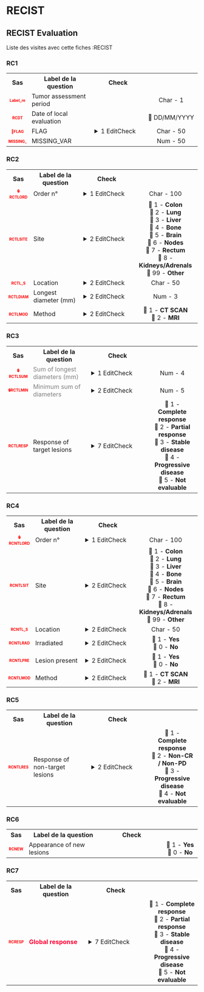 # RECIST 
## RECIST Evaluation 
Liste des visites avec cette fiches :RECIST 

### RC1 

<table style='width:100%;'>
<tr>
<th style='width:50px; text-align:center;'><strong>Sas</strong></th>
<th style='width:600px; text-align:center;'><strong>Label de la question </strong></th>
<th style='width:300px; text-align:center;'><strong>Check</strong></th>
<th style='width:300px; text-align:center;'><strongRéponses possibles</strong></th>
</tr>
<tr>
 <tr> 
<td style='width:50px; text-align:center; color:red; font-size: 10px;'> <b> Label_re </b></td> 
 <td style='width:600px; text-align:left;'> Tumor assessment period</td>
 <td style='width:600px; text-align:left;'>   </td>
 <td style='width:300px; text-align:center;'> Char - 1 </td> 
 </tr>
 <tr> 
<td style='width:50px; text-align:center; color:red; font-size: 10px;'> <b> RCDT </b></td> 
 <td style='width:600px; text-align:left;'> Date of local evaluation</td>
 <td style='width:600px; text-align:left;'>   </td>
 <td style='width:300px; text-align:center;'> 📅 DD/MM/YYYY  </td> 
 </tr>
 <tr> 
<td style='width:50px; text-align:center; color:red; font-size: 10px;'> <b> 👻FLAG </b></td> 
 <td style='width:600px; text-align:left;'> FLAG</td>
 <td style='width:600px; text-align:left;'>  <details> <summary>1 EditCheck </summary><table><tr><td> DVC:[Recist.*][RC1.*][FLAG]</td> </tr><tr> <td> <pre><code class='javascript'>#Action Expression 
true; 
#data Expression 
'1'; 
</code></pre> </td><td> </td> </tr></table></details> </td>
 <td style='width:300px; text-align:center;'> Char - 50 </td> 
 </tr>
 <tr> 
<td style='width:50px; text-align:center; color:red; font-size: 10px;'> <b> MISSING_ </b></td> 
 <td style='width:600px; text-align:left;'> MISSING_VAR</td>
 <td style='width:600px; text-align:left;'>   </td>
 <td style='width:300px; text-align:center;'> Num - 50 </td> 
 </tr>
</table>

### RC2 

<table style='width:100%;'>
<tr>
<th style='width:50px; text-align:center;'><strong>Sas</strong></th>
<th style='width:600px; text-align:center;'><strong>Label de la question </strong></th>
<th style='width:300px; text-align:center;'><strong>Check</strong></th>
<th style='width:300px; text-align:center;'><strongRéponses possibles</strong></th>
</tr>
<tr>
 <tr> 
<td style='width:50px; text-align:center; color:red; font-size: 10px;'> <b> 🔒RCTLORD </b></td> 
 <td style='width:600px; text-align:left;'> Order n°</td>
 <td style='width:600px; text-align:left;'>  <details> <summary>1 EditCheck </summary><table><tr><td> DVA:[Recist.*][RC2.*][RCTLORD]</td> </tr><tr> <td> <pre><code class='javascript'>#Action Expression 
!isEmpty([Recist.1][RC2.@][RCTLSITE]); 
#data Expression 
GroupInstanceNo; 
</code></pre> </td><td> </td> </tr></table></details> </td>
 <td style='width:300px; text-align:center;'> Char - 100 </td> 
 </tr>
 <tr> 
<td style='width:50px; text-align:center; color:red; font-size: 10px;'> <b> RCTLSITE </b></td> 
 <td style='width:600px; text-align:left;'> Site</td>
 <td style='width:600px; text-align:left;'>  <details> <summary>2 EditCheck </summary><table><tr><td> 7:[Recist.*][RC2.*][RCTLSITE]</td> </tr><tr> <td> <pre><code class='javascript'>#Action Expression 
FormInstanceNo>1; 
#data Expression 
 
</code></pre> </td><td> </td> </tr><tr><td> DVA:[Recist.*][RC2.*][RCTLSITE]</td> </tr><tr> <td> <pre><code class='javascript'>#Action Expression 
FormInstanceNo>1 && !isEmpty([Recist.1][RC2][RCTLSITE]); 
#data Expression 
[Recist.1][RC2.@][RCTLSITE]; 
</code></pre> </td><td> </td> </tr></table></details> </td>
 <td style='width:300px; text-align:center;'> 🔘 1 - <b>Colon</b> <br>🔘 2 - <b>Lung</b> <br>🔘 3 - <b>Liver</b> <br>🔘 4 - <b>Bone</b> <br>🔘 5 - <b>Brain</b> <br>🔘 6 - <b>Nodes</b> <br>🔘 7 - <b>Rectum</b> <br>🔘 8 - <b>Kidneys/Adrenals</b> <br>🔘 99 - <b>Other</b> <br> </td> 
 </tr>
 <tr> 
<td style='width:50px; text-align:center; color:red; font-size: 10px;'> <b> RCTL_S </b></td> 
 <td style='width:600px; text-align:left;'> Location</td>
 <td style='width:600px; text-align:left;'>  <details> <summary>2 EditCheck </summary><table><tr><td> DVA:[Recist.*][RC2.*][RCTL_S]</td> </tr><tr> <td> <pre><code class='javascript'>#Action Expression 
FormInstanceNo>1 && !isEmpty([Recist.1][RC2.@][RCTL_S]); 
#data Expression 
[Recist.1][RC2.@][RCTL_S]; 
</code></pre> </td><td> </td> </tr><tr><td> 7:[Recist.*][RC2.*][RCTL_S]</td> </tr><tr> <td> <pre><code class='javascript'>#Action Expression 
FormInstanceNo>1; 
#data Expression 
 
</code></pre> </td><td> </td> </tr></table></details> </td>
 <td style='width:300px; text-align:center;'> Char - 50 </td> 
 </tr>
 <tr> 
<td style='width:50px; text-align:center; color:red; font-size: 10px;'> <b> RCTLDIAM </b></td> 
 <td style='width:600px; text-align:left;'> Longest diameter (mm)</td>
 <td style='width:600px; text-align:left;'>  <details> <summary>2 EditCheck </summary><table><tr><td> 2:[Recist.*][RC2.*][RCTLDIAM]</td> </tr><tr> <td> <pre><code class='javascript'>#Action Expression 
!isEmpty([Recist.1][RC2.@][RCTLSITE]) && [Recist][RC3][RCTLRESP] != '5'; 
#data Expression 
 
</code></pre> </td><td> This item is required.</td> </tr><tr><td> Enabled:[Recist.*][RC2.*][RCTLDIAM]</td> </tr><tr> <td> <pre><code class='javascript'>#Action Expression 
!isEmpty([Recist.1][RC2.@][RCTLSITE]); 
#data Expression 
 
</code></pre> </td><td> </td> </tr></table></details> </td>
 <td style='width:300px; text-align:center;'> Num - 3 </td> 
 </tr>
 <tr> 
<td style='width:50px; text-align:center; color:red; font-size: 10px;'> <b> RCTLMOD </b></td> 
 <td style='width:600px; text-align:left;'> Method</td>
 <td style='width:600px; text-align:left;'>  <details> <summary>2 EditCheck </summary><table><tr><td> 2:[Recist.*][RC2.*][RCTLMOD]</td> </tr><tr> <td> <pre><code class='javascript'>#Action Expression 
[Recist][RC3][RCTLRESP] != '5' && !isEmpty([Recist.1][RC2.@][RCTLSITE]); 
#data Expression 
 
</code></pre> </td><td> This item is required.</td> </tr><tr><td> Enabled:[Recist.*][RC2.*][RCTLMOD]</td> </tr><tr> <td> <pre><code class='javascript'>#Action Expression 
!isEmpty([Recist.1][RC2.@][RCTLSITE]); 
#data Expression 
 
</code></pre> </td><td> </td> </tr></table></details> </td>
 <td style='width:300px; text-align:center;'> 🔘 1 - <b>CT SCAN</b> <br>🔘 2 - <b>MRI</b> <br> </td> 
 </tr>
</table>

### RC3 

<table style='width:100%;'>
<tr>
<th style='width:50px; text-align:center;'><strong>Sas</strong></th>
<th style='width:600px; text-align:center;'><strong>Label de la question </strong></th>
<th style='width:300px; text-align:center;'><strong>Check</strong></th>
<th style='width:300px; text-align:center;'><strongRéponses possibles</strong></th>
</tr>
<tr>
 <tr> 
<td style='width:50px; text-align:center; color:red; font-size: 10px;'> <b> 🔒RCTLSUM </b></td> 
 <td style='width:600px; text-align:left;'> <font color="#808080">Sum of longest diameters (mm)</font></td>
 <td style='width:600px; text-align:left;'>  <details> <summary>1 EditCheck </summary><table><tr><td> DVA:[Recist.*][RC3.*][RCTLSUM]</td> </tr><tr> <td> <pre><code class='javascript'>#Action Expression 
true; 
#data Expression 
var res = 0;
var resp = 0;

res = Number([Recist.@][RC2.1][RCTLDIAM]) + Number([Recist.@][RC2.2][RCTLDIAM])+ Number([Recist.@][RC2.3][RCTLDIAM]) + Number([Recist.@][RC2.4][RCTLDIAM]) + Number([Recist.@][RC2.5][RCTLDIAM]);

resp = [Recist][RC3][RCTLRESP];

if (resp == 5)
    '';
else if (res == 0)
    '0';
else
    res; 
</code></pre> </td><td> </td> </tr></table></details> </td>
 <td style='width:300px; text-align:center;'> Num - 4 </td> 
 </tr>
 <tr> 
<td style='width:50px; text-align:center; color:red; font-size: 10px;'> <b> 🔒RCTLMIN </b></td> 
 <td style='width:600px; text-align:left;'> <font color="#808080">Minimum sum of diameters</font></td>
 <td style='width:600px; text-align:left;'>  <details> <summary>2 EditCheck </summary><table><tr><td> 2:[Recist.*][RC3.*][RCTLMIN]</td> </tr><tr> <td> <pre><code class='javascript'>#Action Expression 
[Recist][RC3][RCTLRESP] != '5'; 
#data Expression 
 
</code></pre> </td><td> This item is required.</td> </tr><tr><td> DVA:[Recist.*][RC3.*][RCTLMIN]</td> </tr><tr> <td> <pre><code class='javascript'>#Action Expression 
true; 
#data Expression 
var res = 0;
var l1 =  [Recist.@][RC2.1][RCTLDIAM];
var l2 =  [Recist.@][RC2.2][RCTLDIAM];
var l3 =  [Recist.@][RC2.3][RCTLDIAM];
var l4 =  [Recist.@][RC2.4][RCTLDIAM];
var l5 =  [Recist.@][RC2.5][RCTLDIAM];

var l1p =  [Recist.1][RC2.1][RCTLDIAM];
var l2p =  [Recist.1][RC2.2][RCTLDIAM];
var l3p =  [Recist.1][RC2.3][RCTLDIAM];
var l4p =  [Recist.1][RC2.4][RCTLDIAM];
var l5p =  [Recist.1][RC2.5][RCTLDIAM];

res = Number([Recist.@][RC2.1][RCTLDIAM]) + Number([Recist.@][RC2.2][RCTLDIAM])+ Number([Recist.@][RC2.3][RCTLDIAM]) + Number([Recist.@][RC2.4][RCTLDIAM]) + Number([Recist.@][RC2.5][RCTLDIAM]);

if ([Recist.<][RC3][RCTLMIN]<res  
|| ( isEmpty(l1) && !isEmpty(l1p))
|| ( isEmpty(l2) && !isEmpty(l2p))
|| ( isEmpty(l3) && !isEmpty(l3p))
|| ( isEmpty(l4) && !isEmpty(l4p))
|| ( isEmpty(l5) && !isEmpty(l5p))
 )[Recist.<][RC3][RCTLMIN];

else res; 
</code></pre> </td><td> </td> </tr></table></details> </td>
 <td style='width:300px; text-align:center;'> Num - 5 </td> 
 </tr>
 <tr> 
<td style='width:50px; text-align:center; color:red; font-size: 10px;'> <b> RCTLRESP </b></td> 
 <td style='width:600px; text-align:left;'> Response of target lesions</td>
 <td style='width:600px; text-align:left;'>  <details> <summary>7 EditCheck </summary><table><tr><td> Valid:[Recist.*][RC3.*][RCTLRESP]</td> </tr><tr> <td> <pre><code class='javascript'>#Action Expression 
var res=true;
if ([Recist][RC3][RCTLRESP]==1) {
if(
( [Recist][RC2.1][RCTLSITE]=='6' && [Recist][RC2.1][RCTLDIAM]>9 ) 
||
([Recist][RC2.1][RCTLSITE]!='6' && !isEmpty([Recist][RC2.1][RCTLSITE]) && 
[Recist][RC2.1][RCTLDIAM]>0 )  )res=false;

else if(
( [Recist][RC2.2][RCTLSITE]=='6' && [Recist][RC2.2][RCTLDIAM]>9 ) 
||
([Recist][RC2.2][RCTLSITE]!='6' && !isEmpty([Recist][RC2.2][RCTLSITE]) && 
[Recist][RC2.2][RCTLDIAM]>0 )  )res=false;

else if(
( [Recist][RC2.3][RCTLSITE]=='6' && [Recist][RC2.3][RCTLDIAM]>9 ) 
||
([Recist][RC2.3][RCTLSITE]!='6' && !isEmpty([Recist][RC2.3][RCTLSITE]) && 
[Recist][RC2.3][RCTLDIAM]>0 )  )res=false;

else if(
( [Recist][RC2.4][RCTLSITE]=='6' && [Recist][RC2.4][RCTLDIAM]>9 ) 
||
([Recist][RC2.4][RCTLSITE]!='6' && !isEmpty([Recist][RC2.4][RCTLSITE]) && 
[Recist][RC2.4][RCTLDIAM]>0 )  )res=false;


else if(
( [Recist][RC2.5][RCTLSITE]=='6' && [Recist][RC2.5][RCTLDIAM]>9 ) 
||
([Recist][RC2.5][RCTLSITE]!='6' && !isEmpty([Recist][RC2.5][RCTLSITE]) && 
[Recist][RC2.5][RCTLDIAM]>0 )  )res=false;
}



res; 
#data Expression 
 
</code></pre> </td><td> Sum of longest diameters has to be 0 for a complete response, actualy the sum is [Recist][RC3][RCTLSUM] . Please correct.</td> </tr><tr><td> Valid:[Recist.*][RC3.*][RCTLRESP]</td> </tr><tr> <td> <pre><code class='javascript'>#Action Expression 
var sbaseline = Number([Recist.1][RC3][RCTLSUM]);
var sactuel = Number([Recist.@][RC3][RCTLSUM]);

if ( ( (1 -(sactuel / sbaseline) >= 0.3)  && [Recist][RC3][RCTLRESP]=='2') ||
([Recist][RC3][RCTLRESP]!='2') ) true;
else false; 
#data Expression 
 
</code></pre> </td><td> Sum on longest lesion has to decrease at least 30 % from baseline assessment to be evaluate as partial response, please verify.</td> </tr><tr><td> Valid:[Recist.*][RC3.*][RCTLRESP]</td> </tr><tr> <td> <pre><code class='javascript'>#Action Expression 
((Number([Recist.@][RC3][RCTLSUM]) / Number([Recist.@][RC3][RCTLMIN]) -1 )>=0.2   


&& [Recist.@][RC3][RCTLRESP]=='4' ) || [Recist.@][RC3][RCTLRESP] !='4' || [Recist.@][RC6][RCNEW] != '0'; 
#data Expression 
 
</code></pre> </td><td> An increase from Nadir to the sum is expected from 20 % (or appearance of new lesions), please verify.</td> </tr><tr><td> 21:[Recist.*][RC3.*][RCTLRESP]</td> </tr><tr> <td> <pre><code class='javascript'>#Action Expression 
FormInstanceNo == '1'; 
#data Expression 
 
</code></pre> </td><td> </td> </tr><tr><td> Valid:[Recist.*][RC3.*][RCTLRESP]</td> </tr><tr> <td> <pre><code class='javascript'>#Action Expression 
[Recist][RC3][RCTLRESP]==5 || 
(
( isEmpty([Recist][RC2.1][RCTLSITE]) ||
 ( !isEmpty([Recist][RC2.1][RCTLSITE]) && !isEmpty([Recist][RC2.1][RCTLDIAM]) ))
&&
( isEmpty([Recist][RC2.2][RCTLSITE]) ||
 ( !isEmpty([Recist][RC2.2][RCTLSITE]) && !isEmpty([Recist][RC2.2][RCTLDIAM]) ))
&&
( isEmpty([Recist][RC2.3][RCTLSITE]) ||
 ( !isEmpty([Recist][RC2.3][RCTLSITE]) && !isEmpty([Recist][RC2.3][RCTLDIAM]) ))
&&
( isEmpty([Recist][RC2.4][RCTLSITE]) ||
 ( !isEmpty([Recist][RC2.4][RCTLSITE]) && !isEmpty([Recist][RC2.4][RCTLDIAM]) ))
&&
( isEmpty([Recist][RC2.5][RCTLSITE]) ||
 ( !isEmpty([Recist][RC2.5][RCTLSITE]) && !isEmpty([Recist][RC2.5][RCTLDIAM]) ))
) 
#data Expression 
 
</code></pre> </td><td> A diameter is missing, please fill out or select "Not evaluable".</td> </tr><tr><td> Valid:[Recist.*][RC3.*][RCTLRESP]</td> </tr><tr> <td> <pre><code class='javascript'>#Action Expression 
var res=false;
if ([Recist][RC3][RCTLRESP]!='5' ) res=true;  

if (!isEmpty([Recist][RC2.1][RCTLSITE]) && isEmpty([Recist][RC2.1][RCTLDIAM])) res=true;
if (!isEmpty([Recist][RC2.2][RCTLSITE]) && isEmpty([Recist][RC2.2][RCTLDIAM])) res=true;
if (!isEmpty([Recist][RC2.3][RCTLSITE]) && isEmpty([Recist][RC2.3][RCTLDIAM]))res=true;
if (!isEmpty([Recist][RC2.4][RCTLSITE]) && isEmpty([Recist][RC2.4][RCTLDIAM])) res=true;
if (!isEmpty([Recist][RC2.5][RCTLSITE]) && isEmpty([Recist][RC2.5][RCTLDIAM])) res=true;


res; 
#data Expression 
 
</code></pre> </td><td> All the target are evaluated, the patient is evaluable, please correct.</td> </tr><tr><td> Valid:[Recist.*][RC3.*][RCTLRESP]</td> </tr><tr> <td> <pre><code class='javascript'>#Action Expression 
var res=false;
if ([Recist][RC3][RCTLRESP] =='1' ) res=true;  

else if ([Recist][RC3][RCTLSUM] != '0') res=true;
else res=false; 
#data Expression 
 
</code></pre> </td><td> If the sum of longest diameters is 0, the response should be "Complete response". Please correct.</td> </tr></table></details> </td>
 <td style='width:300px; text-align:center;'> 🔘 1 - <b>Complete response</b> <br>🔘 2 - <b>Partial response</b> <br>🔘 3 - <b>Stable disease</b> <br>🔘 4 - <b>Progressive disease</b> <br>🔘 5 - <b>Not evaluable</b> <br> </td> 
 </tr>
</table>

### RC4 

<table style='width:100%;'>
<tr>
<th style='width:50px; text-align:center;'><strong>Sas</strong></th>
<th style='width:600px; text-align:center;'><strong>Label de la question </strong></th>
<th style='width:300px; text-align:center;'><strong>Check</strong></th>
<th style='width:300px; text-align:center;'><strongRéponses possibles</strong></th>
</tr>
<tr>
 <tr> 
<td style='width:50px; text-align:center; color:red; font-size: 10px;'> <b> 🔒RCNTLORD </b></td> 
 <td style='width:600px; text-align:left;'> Order n°</td>
 <td style='width:600px; text-align:left;'>  <details> <summary>1 EditCheck </summary><table><tr><td> DVA:[Recist.*][RC4.*][RCNTLORD]</td> </tr><tr> <td> <pre><code class='javascript'>#Action Expression 
!isEmpty([Recist.1][RC4][RCNTLSIT]); 
#data Expression 
GroupInstanceNo; 
</code></pre> </td><td> </td> </tr></table></details> </td>
 <td style='width:300px; text-align:center;'> Char - 100 </td> 
 </tr>
 <tr> 
<td style='width:50px; text-align:center; color:red; font-size: 10px;'> <b> RCNTLSIT </b></td> 
 <td style='width:600px; text-align:left;'> Site</td>
 <td style='width:600px; text-align:left;'>  <details> <summary>2 EditCheck </summary><table><tr><td> 7:[Recist.*][RC4.*][RCNTLSIT]</td> </tr><tr> <td> <pre><code class='javascript'>#Action Expression 
FormInstanceNo>1; 
#data Expression 
 
</code></pre> </td><td> </td> </tr><tr><td> DVA:[Recist.*][RC4.*][RCNTLSIT]</td> </tr><tr> <td> <pre><code class='javascript'>#Action Expression 
FormInstanceNo>1 && !isEmpty([Recist.1][RC4.@][RCNTLSIT]); 
#data Expression 
[Recist.1][RC4.@][RCNTLSIT]; 
</code></pre> </td><td> </td> </tr></table></details> </td>
 <td style='width:300px; text-align:center;'> 🔘 1 - <b>Colon</b> <br>🔘 2 - <b>Lung</b> <br>🔘 3 - <b>Liver</b> <br>🔘 4 - <b>Bone</b> <br>🔘 5 - <b>Brain</b> <br>🔘 6 - <b>Nodes</b> <br>🔘 7 - <b>Rectum</b> <br>🔘 8 - <b>Kidneys/Adrenals</b> <br>🔘 99 - <b>Other</b> <br> </td> 
 </tr>
 <tr> 
<td style='width:50px; text-align:center; color:red; font-size: 10px;'> <b> RCNTL_S </b></td> 
 <td style='width:600px; text-align:left;'> Location</td>
 <td style='width:600px; text-align:left;'>  <details> <summary>2 EditCheck </summary><table><tr><td> 7:[Recist.*][RC4.*][RCNTL_S]</td> </tr><tr> <td> <pre><code class='javascript'>#Action Expression 
FormInstanceNo>1; 
#data Expression 
 
</code></pre> </td><td> </td> </tr><tr><td> DVA:[Recist.*][RC4.*][RCNTL_S]</td> </tr><tr> <td> <pre><code class='javascript'>#Action Expression 
!isEmpty([Recist.1][RC4.@][RCNTL_S]) && FormInstanceNo>1; 
#data Expression 
[Recist.1][RC4.@][RCNTL_S]; 
</code></pre> </td><td> </td> </tr></table></details> </td>
 <td style='width:300px; text-align:center;'> Char - 50 </td> 
 </tr>
 <tr> 
<td style='width:50px; text-align:center; color:red; font-size: 10px;'> <b> RCNTLRAD </b></td> 
 <td style='width:600px; text-align:left;'> Irradiated</td>
 <td style='width:600px; text-align:left;'>  <details> <summary>2 EditCheck </summary><table><tr><td> 2:[Recist.*][RC4.*][RCNTLRAD]</td> </tr><tr> <td> <pre><code class='javascript'>#Action Expression 
[Recist][RC5][RCNTLRES] != '4' && !isEmpty([Recist.1][RC4.@][RCNTLSIT]); 
#data Expression 
 
</code></pre> </td><td> This item is required.</td> </tr><tr><td> Enabled:[Recist.*][RC4.*][RCNTLRAD]</td> </tr><tr> <td> <pre><code class='javascript'>#Action Expression 
!isEmpty([Recist.1][RC4.@][RCNTLSIT]); 
#data Expression 
 
</code></pre> </td><td> </td> </tr></table></details> </td>
 <td style='width:300px; text-align:center;'> 🔘 1 - <b>Yes</b> <br>🔘 0 - <b>No</b> <br> </td> 
 </tr>
 <tr> 
<td style='width:50px; text-align:center; color:red; font-size: 10px;'> <b> RCNTLPRE </b></td> 
 <td style='width:600px; text-align:left;'> Lesion present</td>
 <td style='width:600px; text-align:left;'>  <details> <summary>2 EditCheck </summary><table><tr><td> 2:[Recist.*][RC4.*][RCNTLPRE]</td> </tr><tr> <td> <pre><code class='javascript'>#Action Expression 
[Recist][RC5][RCNTLRES] != '4' && !isEmpty([Recist.1][RC4.@][RCNTLSIT]); 
#data Expression 
 
</code></pre> </td><td> This item is required.</td> </tr><tr><td> Enabled:[Recist.*][RC4.*][RCNTLPRE]</td> </tr><tr> <td> <pre><code class='javascript'>#Action Expression 
!isEmpty([Recist.1][RC4.@][RCNTLSIT]); 
#data Expression 
 
</code></pre> </td><td> </td> </tr></table></details> </td>
 <td style='width:300px; text-align:center;'> 🔘 1 - <b>Yes</b> <br>🔘 0 - <b>No</b> <br> </td> 
 </tr>
 <tr> 
<td style='width:50px; text-align:center; color:red; font-size: 10px;'> <b> RCNTLMOD </b></td> 
 <td style='width:600px; text-align:left;'> Method</td>
 <td style='width:600px; text-align:left;'>  <details> <summary>2 EditCheck </summary><table><tr><td> 2:[Recist.*][RC4.*][RCNTLMOD]</td> </tr><tr> <td> <pre><code class='javascript'>#Action Expression 
[Recist][RC5][RCNTLRES] != '4' && !isEmpty([Recist.1][RC4.@][RCNTLSIT]); 
#data Expression 
 
</code></pre> </td><td> This item is required.</td> </tr><tr><td> Enabled:[Recist.*][RC4.*][RCNTLMOD]</td> </tr><tr> <td> <pre><code class='javascript'>#Action Expression 
!isEmpty([Recist.1][RC4.@][RCNTLSIT]); 
#data Expression 
 
</code></pre> </td><td> </td> </tr></table></details> </td>
 <td style='width:300px; text-align:center;'> 🔘 1 - <b>CT SCAN</b> <br>🔘 2 - <b>MRI</b> <br> </td> 
 </tr>
</table>

### RC5 

<table style='width:100%;'>
<tr>
<th style='width:50px; text-align:center;'><strong>Sas</strong></th>
<th style='width:600px; text-align:center;'><strong>Label de la question </strong></th>
<th style='width:300px; text-align:center;'><strong>Check</strong></th>
<th style='width:300px; text-align:center;'><strongRéponses possibles</strong></th>
</tr>
<tr>
 <tr> 
<td style='width:50px; text-align:center; color:red; font-size: 10px;'> <b> RCNTLRES </b></td> 
 <td style='width:600px; text-align:left;'> Response of non-target lesions</td>
 <td style='width:600px; text-align:left;'>  <details> <summary>2 EditCheck </summary><table><tr><td> Valid:[Recist.*][RC5.*][RCNTLRES]</td> </tr><tr> <td> <pre><code class='javascript'>#Action Expression 
var arr=[Recist.@][RC4][RCNTLPRE].ALL;
(arrayAllNos(arr) && [Recist.@][RC5][RCNTLRES]=='1' )||[Recist.@][RC5][RCNTLRES] != '1' 
#data Expression 
 
</code></pre> </td><td> All non target lesion has to be absent for a complete response, please correct.</td> </tr><tr><td> Valid:[Recist.*][RC5.*][RCNTLRES]</td> </tr><tr> <td> <pre><code class='javascript'>#Action Expression 
var arr=[Recist.@][RC4][RCNTLPRE].ALL;
(arrayAllNos(arr) && [Recist.@][RC5][RCNTLRES] == '1') || !arrayAllNos(arr) || arrayAnyEmpty(arr); 
#data Expression 
 
</code></pre> </td><td> Since all non lesion target is absent, response expected is "Complete response", please correct.</td> </tr></table></details> </td>
 <td style='width:300px; text-align:center;'> 🔘 1 - <b>Complete response</b> <br>🔘 2 - <b>Non-CR / Non-PD</b> <br>🔘 3 - <b>Progressive disease</b> <br>🔘 4 - <b>Not evaluable</b> <br> </td> 
 </tr>
</table>

### RC6 

<table style='width:100%;'>
<tr>
<th style='width:50px; text-align:center;'><strong>Sas</strong></th>
<th style='width:600px; text-align:center;'><strong>Label de la question </strong></th>
<th style='width:300px; text-align:center;'><strong>Check</strong></th>
<th style='width:300px; text-align:center;'><strongRéponses possibles</strong></th>
</tr>
<tr>
 <tr> 
<td style='width:50px; text-align:center; color:red; font-size: 10px;'> <b> RCNEW </b></td> 
 <td style='width:600px; text-align:left;'> Appearance of new lesions</td>
 <td style='width:600px; text-align:left;'>   </td>
 <td style='width:300px; text-align:center;'> 🔘 1 - <b>Yes</b> <br>🔘 0 - <b>No</b> <br> </td> 
 </tr>
</table>

### RC7 

<table style='width:100%;'>
<tr>
<th style='width:50px; text-align:center;'><strong>Sas</strong></th>
<th style='width:600px; text-align:center;'><strong>Label de la question </strong></th>
<th style='width:300px; text-align:center;'><strong>Check</strong></th>
<th style='width:300px; text-align:center;'><strongRéponses possibles</strong></th>
</tr>
<tr>
 <tr> 
<td style='width:50px; text-align:center; color:red; font-size: 10px;'> <b> RCRESP </b></td> 
 <td style='width:600px; text-align:left;'> <b><font color="#ff0033">Global response</font></b></td>
 <td style='width:600px; text-align:left;'>  <details> <summary>7 EditCheck </summary><table><tr><td> Valid:[Recist.*][RC7.*][RCRESP]</td> </tr><tr> <td> <pre><code class='javascript'>#Action Expression 
var res=true;

if ([Recist][RC3][RCTLRESP] !='5' 
     && [Recist][RC6][RCNEW] != '1' 
     && [Recist][RC7][RCRESP] == '5') res=false;  

res; 
#data Expression 
 
</code></pre> </td><td> The global response should be evaluable, please verify the results entered.</td> </tr><tr><td> Valid:[Recist.*][RC7.*][RCRESP]</td> </tr><tr> <td> <pre><code class='javascript'>#Action Expression 
var res=true;

if ([Recist][RC3][RCTLRESP] =='5' 
      && [Recist][RC5][RCNTLRES] != '3' 
      && [Recist][RC6][RCNEW] != '1' 
      && [Recist][RC7][RCRESP] != '5') res=false;  

res; 
#data Expression 
 
</code></pre> </td><td> The global response should not be evaluable, please verify the results entered.</td> </tr><tr><td> Valid:[Recist.*][RC7.*][RCRESP]</td> </tr><tr> <td> <pre><code class='javascript'>#Action Expression 
var res=true;

if ( [Recist][RC6][RCNEW] == '1' 
     && [Recist][RC7][RCRESP] != '4') res=false;  

res; 
#data Expression 
 
</code></pre> </td><td> New lesions has appear on the patient. The global response should be "Progressive disease".
please verify the results entered.</td> </tr><tr><td> Valid:[Recist.*][RC7.*][RCRESP]</td> </tr><tr> <td> <pre><code class='javascript'>#Action Expression 
var res=true;

if ( ([Recist][RC3][RCTLRESP] == '4' || [Recist][RC5][RCNTLRES] == '3') 
       && ([Recist][RC7][RCRESP] != '4') ) res=false;  

res; 
#data Expression 
 
</code></pre> </td><td> The global response should be "Progressive disease", please verify the results entered.</td> </tr><tr><td> Valid:[Recist.*][RC7.*][RCRESP]</td> </tr><tr> <td> <pre><code class='javascript'>#Action Expression 
var res=true;

if ([Recist][RC3][RCTLRESP] == '1' 
     && [Recist][RC5][RCNTLRES] == '1' 
     && [Recist][RC6][RCNEW] != '1' 
     && [Recist][RC7][RCRESP] != '1') res=false;  

res; 
#data Expression 
 
</code></pre> </td><td> The global response should be "Complete response", please verify the results entered.</td> </tr><tr><td> Valid:[Recist.*][RC7.*][RCRESP]</td> </tr><tr> <td> <pre><code class='javascript'>#Action Expression 
var res=true;

if ([Recist][RC3][RCTLRESP] == '3'
     && [Recist][RC5][RCNTLRES] != '2'
     && [Recist][RC6][RCNEW] != '1' 
     && [Recist][RC7][RCRESP] != '3') res=false;  


if ([Recist][RC3][RCTLRESP] == '3'
     && [Recist][RC5][RCNTLRES] != '4'
     && [Recist][RC6][RCNEW] != '1' 
     && [Recist][RC7][RCRESP] != '3') res=false;  


res; 
#data Expression 
 
</code></pre> </td><td> The global response should be "Stable disease", please verify the results entered.</td> </tr><tr><td> Valid:[Recist.*][RC7.*][RCRESP]</td> </tr><tr> <td> <pre><code class='javascript'>#Action Expression 
var res=true;

if ([Recist][RC3][RCTLRESP] == '1'
     && [Recist][RC5][RCNTLRES] == '2'
     && [Recist][RC6][RCNEW] != '1' 
     && [Recist][RC7][RCRESP] != '2') res=false;  

if ([Recist][RC3][RCTLRESP] == '1'
     && [Recist][RC5][RCNTLRES] == '4'
     && [Recist][RC6][RCNEW] != '1' 
     && [Recist][RC7][RCRESP] != '2') res=false;  

if ([Recist][RC3][RCTLRESP] == '2'
     && [Recist][RC5][RCNTLRES] != '3'
     && [Recist][RC6][RCNEW] != '1' 
     && [Recist][RC7][RCRESP] != '2') res=false;  

res; 
#data Expression 
 
</code></pre> </td><td> The global response should be "Partial response", please verify the results entered.</td> </tr></table></details> </td>
 <td style='width:300px; text-align:center;'> 🔘 1 - <b>Complete response</b> <br>🔘 2 - <b>Partial response</b> <br>🔘 3 - <b>Stable disease</b> <br>🔘 4 - <b>Progressive disease</b> <br>🔘 5 - <b>Not evaluable</b> <br> </td> 
 </tr>
</table>

